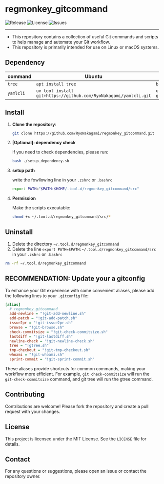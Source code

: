 # regmonkey_gitcommand

![Release](https://img.shields.io/github/tag/ryonakagami/regmonkey_gitcommand.svg)
![License](https://img.shields.io/github/license/ryonakagami/regmonkey_gitcommand.svg)
![Issues](https://img.shields.io/github/issues/ryonakagami/regmonkey_gitcommand.svg)

---

- This repository contains a collection of useful Git commands and scripts to help manage and automate your Git workflow.
- This repository is primarily intended for use on Linux or macOS systems.

## Dependency

|command|Ubuntu|MacOS|
|---|---|---|
|`tree`|`apt install tree`|`brew install tree`|
|`yamlcli`|`uv tool install git+https://github.com/RyoNakagami/yamlcli.git`|`uv tool install git+https://github.com/RyoNakagami/yamlcli.git`|

## Install

1. **Clone the repository**:

    ```bash
    git clone https://github.com/RyoNakagami/regmonkey_gitcommand.git
    ```

2. **[Optional]: dependency check**

    If you need to check dependencies, please run:

    ```bash
    bash ./setup_dependency.sh
    ```

3. **setup path**

    write the fowllowing line in your `.zshrc` or `.bashrc`

    ```bash
    export PATH="$PATH:$HOME/.tool.d/regmonkey_gitcommand/src"
    ```

4. **Permission**

    Make the scripts executable:

    ```bash
    chmod +x ~/.tool.d/regmonkey_gitcommand/src/*
    ```

## Uninstall

1. Delete the directory `~/.tool.d/regmonkey_gitcommand`
2. Delete the line `export PATH=$PATH:~/.tool.d/regmonkey_gitcommand/src` in your `.zshrc` or `.bashrc`

```bash
rm -rf ~/.tool.d/regmonkey_gitcommand
```

## RECOMMENDATION: Update your a gitconfig

To enhance your Git experience with some convenient aliases, please add the following lines to your `.gitconfig` file:

```ini
[alias]
  # regmonkey_gitcommand
  add-newline = "!git-add-newline.sh"
  add-patch = "!git-add-patch.sh"
  issue2pr = "!git-issue2pr.sh"
  browse = "!git-browse.sh"
  check-commitsize = "!git-check-commitsize.sh"
  lastdiff = "!git-lastdiff.sh"
  newline-check = "!git-newline-check.sh"
  tree = "!gtree.sh"
  tmp-checkout = "!git-tmp-checkout.sh"
  whoami = "!git-whoami.sh"
  sprint-commit = "!git-sprint-commit.sh"
```

These aliases provide shortcuts for common commands, making your workflow more efficient.
For example, `git check-commitsize` will run the `git-check-commitsize` command, and git tree will run the gtree command.

## Contributing

Contributions are welcome! Please fork the repository and create a pull request with your changes.

## License

This project is licensed under the MIT License. See the `LICENSE` file for details.

## Contact

For any questions or suggestions, please open an issue or contact the repository owner.
